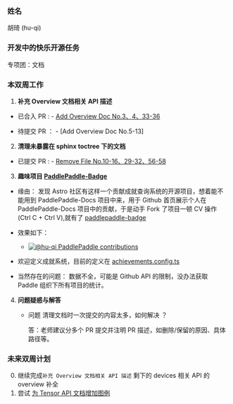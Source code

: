 ### 姓名

胡琦 (hu-qi)

### 开发中的快乐开源任务

专项团：文档

### 本双周工作

1. **补充 Overview 文档相关 API 描述**

  - 已合入 PR :
        - [Add Overview Doc No.3、4、33-36][1]
  
  - 待提交 PR ：
        - [Add Overview Doc No.5-13]
  
2. **清理未暴露在 sphinx toctree 下的文档**
   
  - 已提交 PR :
        - [Remove File No.10-16、29-32、56-58][2]

3. **趣味项目 [PaddlePaddle-Badge][3]**

  - 缘由： 发现 Astro 社区有这样一个贡献成就查询系统的开源项目，想着能不能用到 PaddlePaddle-Docs 项目中来，用于 Github 首页展示个人在 PaddlePaddle-Docs 项目中的贡献，于是动手 Fork 了项目一顿 CV 操作(Ctrl C + Ctrl V),就有了 [paddlepaddle-badge][4]

  - 效果如下：
    - [![@hu-qi PaddlePaddle contributions](https://paddlepaddle-badge.vercel.app/v1/contributor/hu-qi.svg)](https://paddlepaddle-badge.vercel.app/contributor/hu-qi/)

  - 欢迎定义成就系统，目前的定义在 [achievements.config.ts][5]
  - 当然存在的问题： 数据不全，可能是 Github API 的限制，没办法获取 Paddle 组织下所有项目的统计。
   


4. **问题疑惑与解答**

   - 问题 清理文档时一次提交的内容太多，如何解决 ？

     答：老师建议分多个 PR 提交并注明 PR 描述，如删除/保留的原因、具体路径等。

### 未来双周计划

0. 继续完成`补充 Overview 文档相关 API 描述` 剩下的 devices 相关 API 的 overview 补全
1. 尝试 [为 Tensor API 文档增加图例 ][6]

<!-- ### 参考资料 -->

[1]:<https://github.com/PaddlePaddle/docs/pull/6593> "[Docathon][Add Overview Doc No.3、4、33-36]"
[2]:<https://github.com/PaddlePaddle/docs/pull/6613> "[Docathon][Remove File No.10-16、29-32、56-58]清理未暴露在 sphinx toctree 下的文档 "
[3]:<https://paddlepaddle-badge.vercel.app/> "paddlepaddle-badge 体验地址"
[4]:<https://github.com/hu-qi/paddlepaddle-badge> "hu-qi/paddlepaddle-badge"
[5]:<https://github.com/hu-qi/PaddlePaddle-badge/blob/latest/src/achievements.config.ts> "paddlepaddle-badge 成就系统定义"
[6]:<https://github.com/PaddlePaddle/docs/issues/6614> "为 Tensor API 文档增加图例"
[7]:<https://github.com/PaddlePaddle/docs/issues/6614> "为 Tensor API 文档增加图例"